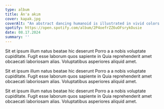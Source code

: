 ```yaml
---
type: album
title: Ân'a akım
cover: kapak.jpg
coverAlt: "An abstract dancing humanoid is illustrated in vivid colors in a flat fashion. In amateur handwriting, it says: 'ANA AKIM'. In funky and warm typing, it says: 'upstairs is boiling'."
spotify: https://open.spotify.com/album/2P4oefrZZ6uOFsrykOusie
date: 08.17.2024
summary: ''
---
```

Sit et ipsum illum natus beatae hic deserunt Porro a a nobis voluptate cupiditate. Fugit esse laborum quos sapiente in Quia reprehenderit amet obcaecati laboriosam alias. Voluptatibus asperiores aliquid amet.

Sit et ipsum illum natus beatae hic deserunt Porro a a nobis voluptate cupiditate. Fugit esse laborum quos sapiente in Quia reprehenderit amet obcaecati laboriosam alias. Voluptatibus asperiores aliquid amet.

Sit et ipsum illum natus beatae hic deserunt Porro a a nobis voluptate cupiditate. Fugit esse laborum quos sapiente in Quia reprehenderit amet obcaecati laboriosam alias. Voluptatibus asperiores aliquid amet.
